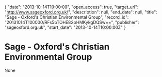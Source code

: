 {
  "date": "2013-10-14T10:00:00", 
  "open_access": true, 
  "target_url": "http://www.sageoxford.org.uk/", 
  "description": null, 
  "end_date": null, 
  "title": "Sage - Oxford's Christian Environmental Group", 
  "record_id": "20131014T100000/RFs5bTOHE82pHMKykgDQSw==", 
  "publisher": "sageoxford.org.uk", 
  "start_date": "2013-10-14T10:00:00Z"
}

# Sage - Oxford's Christian Environmental Group

None